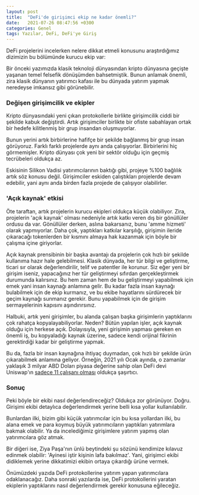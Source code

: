 ```yaml
---
layout: post
title:  "DeFi'de girişimci ekip ne kadar önemli?"
date:   2021-07-26 08:47:56 +0300
categories: Genel
tags: Yazılar, DeFi, DeFi'ye Giriş
---
```


DeFi projelerini incelerken nelere dikkat etmeli konusunu araştırdığımız dizimizin bu bölümünde kurucu ekip var: 

Bir önceki yazımızda klasik teknoloji dünyasından kripto dünyasına geçişte yaşanan temel felsefik dönüşümden bahsetmiştik. Bunun anlamak önemli, zira klasik dünyanın yatırımcı kafası ile bu dünyada yatırım yapmak neredeyse imkansız gibi görünebilir. 

### Değişen girişimcilik ve ekipler

Kripto dünyasındaki yeni çıkan protokollerle birlikte girişimcilik ciddi bir şekilde kabuk değiştirdi. Artık girişimciler birlikte bir ofiste sabahlayan ortak bir hedefe kilitlenmiş bir grup insandan oluşmuyorlar. 

Bunun yerini artık birbirlerine hafifçe bir şekilde bağlanmış bir grup insan görüyoruz. Farklı farklı projelerde aynı anda  çalışıyorlar. Birbirlerini hiç görmemişler. Kripto dünyası çok yeni bir sektör olduğu için geçmiş tecrübeleri oldukça az. 

Eskisinin Silikon Vadisi yatırımcılarının baktığı gibi, projeye %100 bağlılık artık söz konusu değil. Girişimciler eskiden çalıştıkları projelerde devam edebilir, yani aynı anda birden fazla projede de çalışıyor olabilirler. 

### 'Açık kaynak' etkisi

Öte taraftan, artık projelerin kurucu ekipleri oldukça küçük olabiliyor. Zira, projelerin 'açık kaynak' olması nedeniyle artık katkı veren dış bir gönüllüler ordusu da var. Gönüllüler derken, aslına bakarsanız, bunu 'amme hizmeti' olarak yapmıyorlar. Daha çok, yaptıkları katkılar karşılığı, girişimin ileride çıkaracağı tokenlerden bir kısmını almaya hak kazanmak için böyle bir çalışma içine giriyorlar. 

Açık kaynak prensibinin bir başka avantajı da projelerin çok hızlı bir şekilde kullanıma hazır hale gelebilmesi. Klasik dünyada, her tür bilgi ve geliştirme, ticari sır olarak değerlendirilir, telif ve patentler ile korunur. Siz eğer yeni bir girişim iseniz, yapacağınız her tür geliştirmeyi sıfırdan gerçekleştirmek durumunda kalırsınız. Bu hem zaman hem de bu geliştirmeyi yapabilmek için emek yani insan kaynağı anlamına gelir. Bu kadar fazla insan kaynağı bulabilmek için de ekip kurmanız, ve bu ekibe hayatlarını sürdürecek bir geçim kaynağı sunmanız gerekir. Bunu yapabilmek için de girişim sermayelerinin kapısını aşındırırsınız. 

Halbuki, artık yeni girişimler, bu alanda çalışan başka girişimlerin yaptıklarını çok rahatça kopyalayabiliyorlar. Neden? Bütün yapılan işler, açık kaynak olduğu için herkese açık. Dolayısıyla, yeni girişimin yapması gereken en önemli iş, bu kopyaladığı kaynak üzerine, sadece kendi orijinal fikrinin gerektirdiği kadar bir geliştirme yapmak. 

Bu da, fazla bir insan kaynağına ihtiyaç duymadan, çok hızlı bir şekilde ürün çıkarabilmek anlamına geliyor. Örneğin, 2021 yılı Ocak ayında, o zamanlar yaklaşık 3 milyar ABD Doları piyasa değerine sahip olan DeFi devi Uniswap'ın [sadece 11 çalışanı olması](https://twitter.com/haydenzadams/status/1346575665940860929?lang=en) oldukça şaşırtıcı. 

### Sonuç

Peki böyle bir ekibi nasıl değerlendireceğiz? Oldukça zor görünüyor. Doğru. Girişimi ekibi detaylıca değerlendirmek yerine belli kısa yollar kullanılabilir. 

Bunlardan ilki, bizim gibi küçük yatırımcılar için bu kısa yollardan ilki, bu alana emek ve para koymuş büyük yatırımcıların yaptıkları yatırımlara bakmak olabilir. Ya da incelediğimiz girişimlere yatırım yapmış olan yatırımcılara göz atmak. 

Bir diğeri ise, Ziya Paşa'nın ünlü beytindeki şu sözünü kendimize kılavuz edinmek olabilir:  'Ayinesi iştir kişinin lafa bakılmaz'.  Yani, girişimci ekibi didiklemek yerine dikkatimizi ekibin ortaya çıkardığı ürüne vermek. 

Önümüzdeki yazıda DeFi protokollerine yatırım yapan yatırımcılara odaklanacağız. Daha sonraki yazılarda ise, DeFi protokollerini yaratan ekiplerin yaptıklarını nasıl değerlendirmek gerekir konusuna eğileceğiz. 
